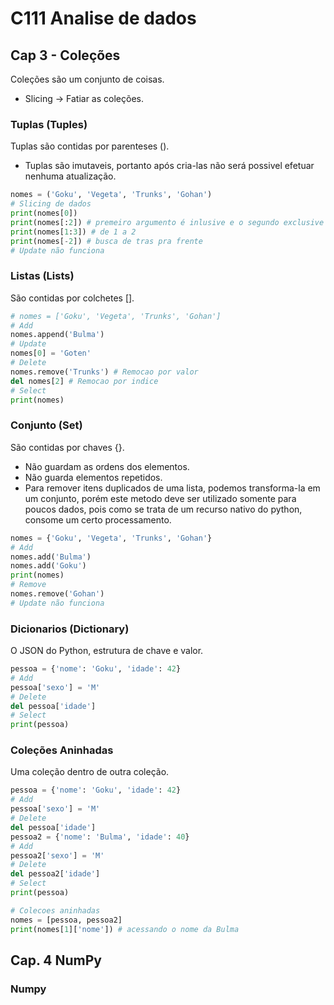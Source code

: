 # C111 Analise de dados

## Cap 3 - Coleções
Coleções são um conjunto de coisas.
- Slicing -> Fatiar as coleções.

### Tuplas (Tuples)
Tuplas são contidas por parenteses ().
- Tuplas são imutaveis, portanto após cria-las não será possivel efetuar nenhuma atualização.
~~~python
nomes = ('Goku', 'Vegeta', 'Trunks', 'Gohan')
# Slicing de dados
print(nomes[0])
print(nomes[:2]) # premeiro argumento é inlusive e o segundo exclusive
print(nomes[1:3]) # de 1 a 2
print(nomes[-2]) # busca de tras pra frente
# Update não funciona
~~~

### Listas (Lists)
São contidas por colchetes [].
~~~python
# nomes = ['Goku', 'Vegeta', 'Trunks', 'Gohan']
# Add
nomes.append('Bulma')
# Update
nomes[0] = 'Goten'
# Delete
nomes.remove('Trunks') # Remocao por valor
del nomes[2] # Remocao por indice
# Select
print(nomes)
~~~

### Conjunto (Set)
São contidas por chaves {}.
- Não guardam as ordens dos elementos.
- Não guarda elementos repetidos.
- Para remover itens duplicados de uma lista, podemos transforma-la em um conjunto, porém este metodo deve ser utilizado somente para poucos dados, pois como se trata de um recurso nativo do python, consome um certo processamento.
~~~python
nomes = {'Goku', 'Vegeta', 'Trunks', 'Gohan'}
# Add
nomes.add('Bulma')
nomes.add('Goku')
print(nomes)
# Remove
nomes.remove('Gohan')
# Update não funciona
~~~

### Dicionarios (Dictionary)
O JSON do Python, estrutura de chave e valor.
~~~python
pessoa = {'nome': 'Goku', 'idade': 42}
# Add 
pessoa['sexo'] = 'M'
# Delete
del pessoa['idade']
# Select
print(pessoa)
~~~

### Coleções Aninhadas
Uma coleção dentro de outra coleção.
~~~python
pessoa = {'nome': 'Goku', 'idade': 42}
# Add 
pessoa['sexo'] = 'M'
# Delete
del pessoa['idade']
pessoa2 = {'nome': 'Bulma', 'idade': 40}
# Add 
pessoa2['sexo'] = 'M'
# Delete
del pessoa2['idade']
# Select
print(pessoa)

# Colecoes aninhadas
nomes = [pessoa, pessoa2]
print(nomes[1]['nome']) # acessando o nome da Bulma
~~~

## Cap. 4 NumPy

### Numpy

